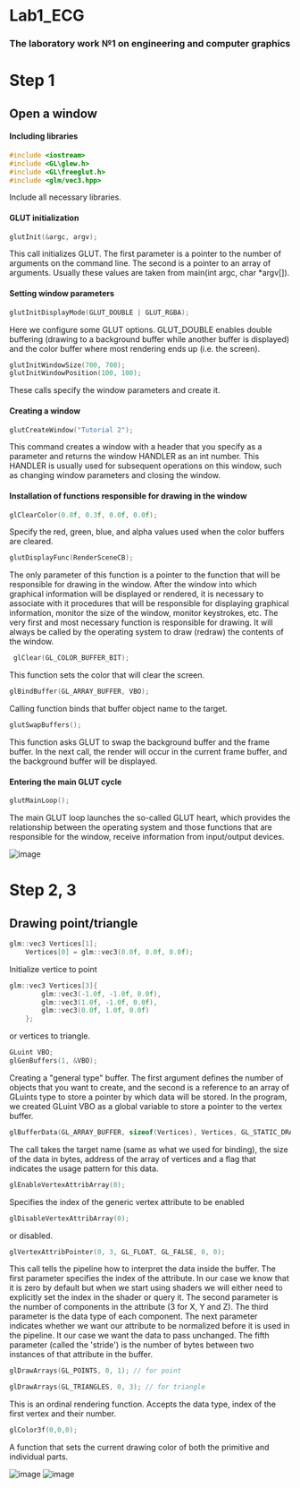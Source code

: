 # Lab1_ECG
### The laboratory work №1 on engineering and computer graphics
# Step 1
## Open a window
#### Including libraries
```c++ 
#include <iostream>
#include <GL\glew.h>
#include <GL\freeglut.h>
#include <glm/vec3.hpp>
```
Include all necessary libraries.

#### GLUT initialization
```c++ 
glutInit(&argc, argv);
```
This call initializes GLUT.
The first parameter is a pointer to the number of arguments on the command line. The second is a pointer to an array of arguments. Usually these values are taken from main(int argc, char *argv[]).

#### Setting window parameters
```c++ 
glutInitDisplayMode(GLUT_DOUBLE | GLUT_RGBA);
```
Here we configure some GLUT options. GLUT_DOUBLE enables double buffering (drawing to a background buffer while another buffer is displayed) and the color buffer where most rendering ends up (i.e. the screen).
```c++ 
glutInitWindowSize(700, 700);
glutInitWindowPosition(100, 100);
```
These calls specify the window parameters and create it.

#### Creating a window
```c++ 
glutCreateWindow("Tutorial 2");
```
This command creates a window with a header that you specify as a parameter and returns the window HANDLER as an int number. This HANDLER is usually used for subsequent operations on this window, such as changing window parameters and closing the window.

#### Installation of functions responsible for drawing in the window
```c++ 
glClearColor(0.8f, 0.3f, 0.0f, 0.0f);
```
Specify the red, green, blue, and alpha values used when the color buffers are cleared.
```c++ 
glutDisplayFunc(RenderSceneCB);
```
The only parameter of this function is a pointer to the function that will be responsible for drawing in the window.
After the window into which graphical information will be displayed or rendered, it is necessary to associate with it procedures that will be responsible for displaying graphical information, monitor the size of the window, monitor keystrokes, etc. The very first and most necessary function is responsible for drawing. It will always be called by the operating system to draw (redraw) the contents of the window.
```c++
 glClear(GL_COLOR_BUFFER_BIT);
```
This function sets the color that will clear the screen. 
```c++
glBindBuffer(GL_ARRAY_BUFFER, VBO);
```
Calling function binds that buffer object name to the target.
```c++
glutSwapBuffers();
```
This function asks GLUT to swap the background buffer and the frame buffer. In the next call, the render will occur in the current frame buffer, and the background buffer will be displayed.

#### Entering the main GLUT cycle
```c++ 
glutMainLoop();
```
The main GLUT loop launches the so-called GLUT heart, which provides the relationship between the operating system and those functions that are responsible for the window, receive information from input/output devices.

![image](https://user-images.githubusercontent.com/81005466/162557134-40b4ee80-f2ff-4491-8189-800147cf6a57.png)
# Step 2, 3
## Drawing point/triangle
```c++ 
glm::vec3 Vertices[1];
    Vertices[0] = glm::vec3(0.0f, 0.0f, 0.0f);
```
Initialize vertice to point
```c++ 
glm::vec3 Vertices[3]{
        glm::vec3(-1.0f, -1.0f, 0.0f),
        glm::vec3(1.0f, -1.0f, 0.0f),
        glm::vec3(0.0f, 1.0f, 0.0f)
    };
```
or vertices to triangle.
```c++ 
GLuint VBO;
glGenBuffers(1, &VBO);
```
Creating a "general type" buffer. The first argument defines the number of objects that you want to create, and the second is a reference to an array of GLuints type to store a pointer by which data will be stored. In the program, we created GLuint VBO as a global variable to store a pointer to the vertex buffer.
```c++
glBufferData(GL_ARRAY_BUFFER, sizeof(Vertices), Vertices, GL_STATIC_DRAW);
```
The call takes the target name (same as what we used for binding), the size of the data in bytes, address of the array of vertices and a flag that indicates the usage pattern for this data.

```c++
glEnableVertexAttribArray(0);
```
Specifies the index of the generic vertex attribute to be enabled
```c++
glDisableVertexAttribArray(0);
```
or disabled.
```c++
glVertexAttribPointer(0, 3, GL_FLOAT, GL_FALSE, 0, 0);
```
This call tells the pipeline how to interpret the data inside the buffer. The first parameter specifies the index of the attribute. In our case we know that it is zero by default but when we start using shaders we will either need to explicitly set the index in the shader or query it. The second parameter is the number of components in the attribute (3 for X, Y and Z). The third parameter is the data type of each component. The next parameter indicates whether we want our attribute to be normalized before it is used in the pipeline. It our case we want the data to pass unchanged. The fifth parameter (called the 'stride') is the number of bytes between two instances of that attribute in the buffer. 
```c++
glDrawArrays(GL_POINTS, 0, 1); // for point
```
```c++
glDrawArrays(GL_TRIANGLES, 0, 3); // for triangle
```
This is an ordinal rendering function. Accepts the data type, index of the first vertex and their number. 
```c++
glColor3f(0,0,0);
```
A function that sets the current drawing color of both the primitive and individual parts.

![image](https://user-images.githubusercontent.com/81005466/162557103-1483a21c-8db9-4c46-816d-19e279f2f3e7.png)
![image](https://user-images.githubusercontent.com/81005466/162557062-c41f4ec8-07fc-463b-bcdd-60440c5c217a.png)
